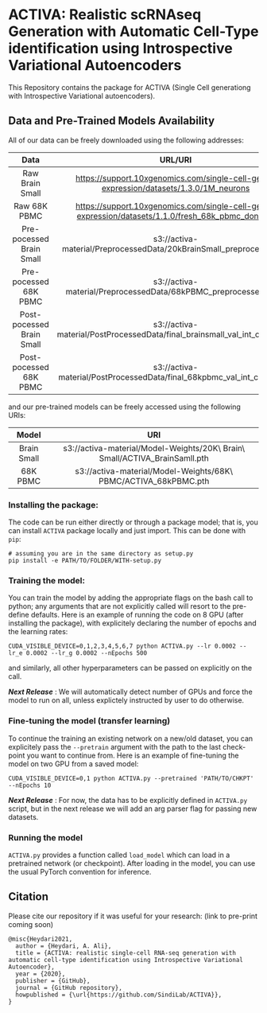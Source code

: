 # ACTIVA: Realistic scRNAseq Generation with Automatic Cell-Type identification using Introspective Variational Autoencoders
This Repository contains the package for ACTIVA (Single Cell generationg with Introspective Variational autoencoders).


## Data and Pre-Trained Models Availability 
All of our data can be freely downloaded using the following addresses:

| Data          |                                                URL/URI                                                |
|:-------------:|:-------------------------------------------------------------------------------------------------:|
|  Raw Brain Small  |       https://support.10xgenomics.com/single-cell-gene-expression/datasets/1.3.0/1M_neurons       |
|  Raw 68K PBMC   | https://support.10xgenomics.com/single-cell-gene-expression/datasets/1.1.0/fresh_68k_pbmc_donor_a |
|  Pre-pocessed Brain Small  |   s3://activa-material/PreprocessedData/20kBrainSmall_preprocessed.h5                |
|  Pre-pocessed 68K PBMC  |    s3://activa-material/PreprocessedData/68kPBMC_preprocessed.h5ad                      |
|  Post-pocessed Brain Small              |   s3://activa-material/PostProcessedData/final_brainsmall_val_int_clust.h5ad|
|  Post-pocessed 68K PBMC             |    s3://activa-material/PostProcessedData/final_68kpbmc_val_int_clust.h5ad|

and our pre-trained models can be freely accessed using the following URIs:



| Model          |                                                URI                                              |
|:-------------:|:-------------------------------------------------------------------------------------------------:|
|  Brain Small  |  s3://activa-material/Model-Weights/20K\ Brain\ Small/ACTIVA_BrainSamll.pth            |
|    68K PBMC   |  s3://activa-material/Model-Weights/68K\ PBMC/ACTIVA_68kPBMC.pth            |


### Installing the package:
The code can be run either directly or through a package model; that is, you can install `ACTIVA` package locally and just import. This can be done with `pip`:

````
# assuming you are in the same directory as setup.py
pip install -e PATH/TO/FOLDER/WITH-setup.py
````

### Training the model:
You can train the model by adding the appropriate flags on the bash call to python; any arguments that are not explicitly called will resort to the pre-define defaults. Here is an example of running the code on 8 GPU (after installing the package), with explicitely declaring the number of epochs and the learning rates:

````
CUDA_VISIBLE_DEVICE=0,1,2,3,4,5,6,7 python ACTIVA.py --lr 0.0002 --lr_e 0.0002 --lr_g 0.0002 --nEpochs 500

````
and similarly, all other hyperparameters can be passed on explicitly on the call.

***Next Release*** : We will automatically detect number of GPUs and force the model to run on all, unless explictely instructed by user to do otherwise. 

### Fine-tuning the model (transfer learning)
To continue the training an existing network on a new/old dataset, you can explicitely pass the `--pretrain` argument with the path to the last check-point you want to continue from. Here is an example of fine-tuning the model on two GPU from a saved model:

````
CUDA_VISIBLE_DEVICE=0,1 python ACTIVA.py --pretrained 'PATH/TO/CHKPT'  --nEpochs 10

````

***Next Release*** : For now, the data has to be explicitly defined in `ACTIVA.py` script, but in the next release we will add an arg parser flag for passing new datasets.

### Running the model 
`ACTIVA.py`  provides a function called `load_model` which can load in a pretrained network (or checkpoint). After loading in the model, you can use the usual PyTorch convention for inference.

## Citation

Please cite our repository if it was useful for your research:
(link to pre-print coming soon)
```
@misc{Heydari2021,
  author = {Heydari, A. Ali},
  title = {ACTIVA: realistic single-cell RNA-seq generation with automatic cell-type identification using Introspective Variational Autoencoder},
  year = {2020},
  publisher = {GitHub},
  journal = {GitHub repository},
  howpublished = {\url{https://github.com/SindiLab/ACTIVA}},
}

